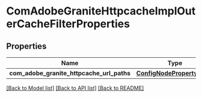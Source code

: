 # ComAdobeGraniteHttpcacheImplOuterCacheFilterProperties

## Properties
Name | Type | Description | Notes
------------ | ------------- | ------------- | -------------
**com_adobe_granite_httpcache_url_paths** | [**ConfigNodePropertyArray**](ConfigNodePropertyArray.md) |  | [optional] 

[[Back to Model list]](../README.md#documentation-for-models) [[Back to API list]](../README.md#documentation-for-api-endpoints) [[Back to README]](../README.md)


